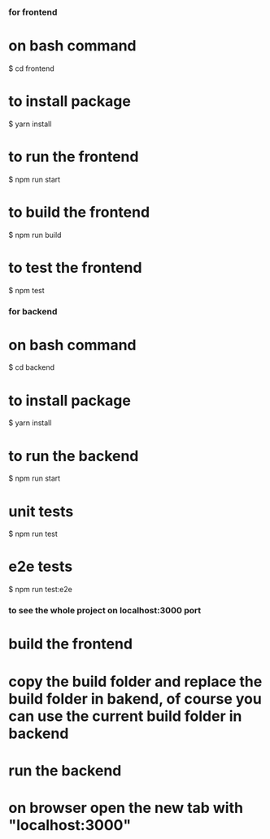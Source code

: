 ### for frontend

# on bash command

$ cd frontend

# to install package

$ yarn install

# to run the frontend

$ npm run start

# to build the frontend

$ npm run build

# to test the frontend

$ npm test

### for backend

# on bash command

$ cd backend

# to install package

$ yarn install

# to run the backend

$ npm run start

# unit tests

$ npm run test

# e2e tests

$ npm run test:e2e

### to see the whole project on localhost:3000 port

# build the frontend

# copy the build folder and replace the build folder in bakend, of course you can use the current build folder in backend

# run the backend

# on browser open the new tab with "localhost:3000"
